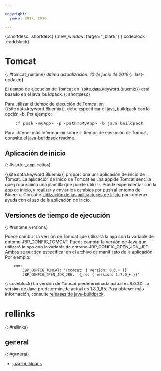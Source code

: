 ```yaml
---

copyright:
  years: 2015, 2016

---
```


{:shortdesc: .shortdesc}
{:new_window: target="_blank"}
{:codeblock: .codeblock}


# Tomcat
{: #tomcat_runtime}
*Última actualización: 10 de junio de 2016*
{: .last-updated}

El tiempo de ejecución de Tomcat en {{site.data.keyword.Bluemix}} está basado en el java_buildpack.
{: shortdesc}

Para utilizar el tiempo de ejecución de Tomcat en {{site.data.keyword.Bluemix}}, debe especificar el java_buildpack con la opción -b. Por ejemplo:
<pre>
    cf push &lt;myApp&gt; -p &lt;pathToMyApp&gt; -b java_buildpack
</pre>

Para obtener más información sobre el tiempo de ejecución de Tomcat, consulte el
[java-buildpack readme](https://github.com/cloudfoundry/java-buildpack/blob/master/README.md).

## Aplicación de inicio
{: #starter_application}

{{site.data.keyword.Bluemix}} proporciona una aplicación de inicio de Tomcat.  La aplicación de inicio de Tomcat es una app de Tomcat sencilla que proporciona una plantilla que puede utilizar. Puede experimentar con la app de inicio, y realizar y enviar los cambios por push al entorno de Bluemix. Consulte [Utilización de las aplicaciones de inicio](../../cfapps/starter_app_usage.html) para obtener ayuda con el uso de la aplicación de inicio.

## Versiones de tiempo de ejecución
{: #runtime_versions}

Puede cambiar la versión de Tomcat que utilizará la app con la variable de entorno JBP_CONFIG_TOMCAT.
Puede cambiar la versión de Java que utilizará la app con la variable de entorno JBP_CONFIG_OPEN_JDK_JRE.
Ambos se pueden especificar en el archivo de manifiesto de la aplicación.  Por ejemplo:
```
    env:
        JBP_CONFIG_TOMCAT: '{tomcat: { version: 8.0.+ }}'
        JBP_CONFIG_OPEN_JDK_JRE: '{jre: { version: 1.7.0_+ }}'
```
{: codeblock}
La versión de Tomcat predeterminada actual es 8.0.30.  La versión de Java predeterminada actual es 1.8.0_65.
Para obtener más información, consulte [releases de java-buildpack](https://github.com/cloudfoundry/java-buildpack/releases).

# rellinks
{: #rellinks}
## general
{: #general}
* [java-buildpack](https://github.com/cloudfoundry/java-buildpack)
